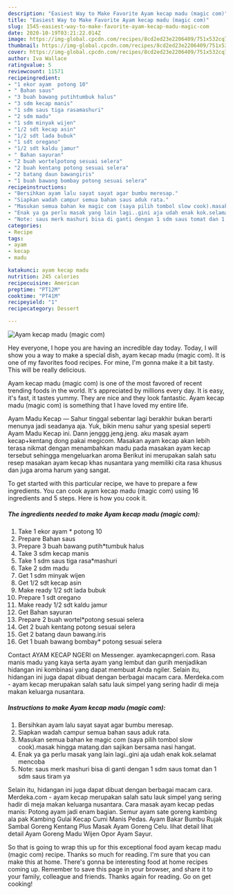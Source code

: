 ```yaml
---
description: "Easiest Way to Make Favorite Ayam kecap madu (magic com)"
title: "Easiest Way to Make Favorite Ayam kecap madu (magic com)"
slug: 1545-easiest-way-to-make-favorite-ayam-kecap-madu-magic-com
date: 2020-10-19T03:21:22.014Z
image: https://img-global.cpcdn.com/recipes/8cd2ed23e2206409/751x532cq70/ayam-kecap-madu-magic-com-foto-resep-utama.jpg
thumbnail: https://img-global.cpcdn.com/recipes/8cd2ed23e2206409/751x532cq70/ayam-kecap-madu-magic-com-foto-resep-utama.jpg
cover: https://img-global.cpcdn.com/recipes/8cd2ed23e2206409/751x532cq70/ayam-kecap-madu-magic-com-foto-resep-utama.jpg
author: Iva Wallace
ratingvalue: 5
reviewcount: 11571
recipeingredient:
- "1 ekor ayam  potong 10"
- " Bahan saus"
- "3 buah bawang putihtumbuk halus"
- "3 sdm kecap manis"
- "1 sdm saus tiga rasamashuri"
- "2 sdm madu"
- "1 sdm minyak wijen"
- "1/2 sdt kecap asin"
- "1/2 sdt lada bubuk"
- "1 sdt oregano"
- "1/2 sdt kaldu jamur"
- " Bahan sayuran"
- "2 buah wortelpotong sesuai selera"
- "2 buah kentang potong sesuai selera"
- "2 batang daun bawangiris"
- "1 buah bawang bombay potong sesuai selera"
recipeinstructions:
- "Bersihkan ayam lalu sayat sayat agar bumbu meresap."
- "Siapkan wadah campur semua bahan saus aduk rata."
- "Masukan semua bahan ke magic com (saya pilih tombol slow cook).masak hingga matang.dan sajikan bersama nasi hangat."
- "Enak ya ga perlu masak yang lain lagi..gini aja udah enak kok.selamat mencoba"
- "Note: saus merk mashuri bisa di ganti dengan 1 sdm saus tomat dan 1 sdm saus tiram ya"
categories:
- Recipe
tags:
- ayam
- kecap
- madu

katakunci: ayam kecap madu 
nutrition: 245 calories
recipecuisine: American
preptime: "PT12M"
cooktime: "PT41M"
recipeyield: "1"
recipecategory: Dessert

---
```



![Ayam kecap madu (magic com)](https://img-global.cpcdn.com/recipes/8cd2ed23e2206409/751x532cq70/ayam-kecap-madu-magic-com-foto-resep-utama.jpg)

Hey everyone, I hope you are having an incredible day today. Today, I will show you a way to make a special dish, ayam kecap madu (magic com). It is one of my favorites food recipes. For mine, I'm gonna make it a bit tasty. This will be really delicious.

Ayam kecap madu (magic com) is one of the most favored of recent trending foods in the world. It's appreciated by millions every day. It is easy, it's fast, it tastes yummy. They are nice and they look fantastic. Ayam kecap madu (magic com) is something that I have loved my entire life.

Ayam Madu Kecap — Sahur tinggal sebentar lagi berakhir bukan berarti menunya jadi seadanya aja. Yuk, bikin menu sahur yang spesial seperti Ayam Madu Kecap ini. Dann jenggg.jeng.jeng. aku masak ayam kecap+kentang dong pakai megicom. Masakan ayam kecap akan lebih terasa nikmat dengan menambahkan madu pada masakan ayam kecap tersebut sehingga mengeluarkan aroma Berikut ini merupakan salah satu resep masakan ayam kecap khas nusantara yang memiliki cita rasa khusus dan juga aroma harum yang sangat.


To get started with this particular recipe, we have to prepare a few ingredients. You can cook ayam kecap madu (magic com) using 16 ingredients and 5 steps. Here is how you cook it.

<!--inarticleads1-->

##### The ingredients needed to make Ayam kecap madu (magic com):

1. Take 1 ekor ayam * potong 10
1. Prepare  Bahan saus
1. Prepare 3 buah bawang putih*tumbuk halus
1. Take 3 sdm kecap manis
1. Take 1 sdm saus tiga rasa*mashuri
1. Take 2 sdm madu
1. Get 1 sdm minyak wijen
1. Get 1/2 sdt kecap asin
1. Make ready 1/2 sdt lada bubuk
1. Prepare 1 sdt oregano
1. Make ready 1/2 sdt kaldu jamur
1. Get  Bahan sayuran
1. Prepare 2 buah wortel*potong sesuai selera
1. Get 2 buah kentang potong sesuai selera
1. Get 2 batang daun bawang.iris
1. Get 1 buah bawang bombay* potong sesuai selera


Contact AYAM KECAP NGERI on Messenger. ayamkecapngeri.com. Rasa manis madu yang kaya serta ayam yang lembut dan gurih menjadikan hidangan ini kombinasi yang dapat membuat Anda ngiler. Selain itu, hidangan ini juga dapat dibuat dengan berbagai macam cara. Merdeka.com - ayam kecap merupakan salah satu lauk simpel yang sering hadir di meja makan keluarga nusantara. 

<!--inarticleads2-->

##### Instructions to make Ayam kecap madu (magic com):

1. Bersihkan ayam lalu sayat sayat agar bumbu meresap.
1. Siapkan wadah campur semua bahan saus aduk rata.
1. Masukan semua bahan ke magic com (saya pilih tombol slow cook).masak hingga matang.dan sajikan bersama nasi hangat.
1. Enak ya ga perlu masak yang lain lagi..gini aja udah enak kok.selamat mencoba
1. Note: saus merk mashuri bisa di ganti dengan 1 sdm saus tomat dan 1 sdm saus tiram ya


Selain itu, hidangan ini juga dapat dibuat dengan berbagai macam cara. Merdeka.com - ayam kecap merupakan salah satu lauk simpel yang sering hadir di meja makan keluarga nusantara. Cara masak ayam kecap pedas manis: Potong ayam jadi enam bagian. Semur ayam sate goreng kambing ala pak Kambing Gulai Kecap Cumi Manis Pedas. Ayam Bakar Bumbu Rujak Sambal Goreng Kentang Plus Masak Ayam Goreng Celu. lihat detail lihat detail Ayam Goreng Madu Wijen Opor Ayam Sayur. 

So that is going to wrap this up for this exceptional food ayam kecap madu (magic com) recipe. Thanks so much for reading. I'm sure that you can make this at home. There's gonna be interesting food at home recipes coming up. Remember to save this page in your browser, and share it to your family, colleague and friends. Thanks again for reading. Go on get cooking!

